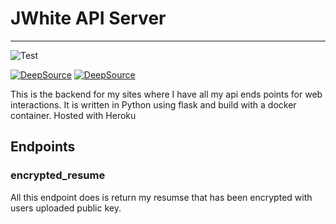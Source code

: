 # JWhite API Server
---
![Test](https://github.com/Cyb3r-Jak3/api_server/workflows/Testing/badge.svg?branch=master&event=push)

[![DeepSource](https://deepsource.io/gh/Cyb3r-Jak3/api_server.svg/?label=active+issues&show_trend=true)](https://deepsource.io/gh/Cyb3r-Jak3/api_server/?ref=repository-badge) [![DeepSource](https://deepsource.io/gh/Cyb3r-Jak3/api_server.svg/?label=resolved+issues&show_trend=true)](https://deepsource.io/gh/Cyb3r-Jak3/api_server/?ref=repository-badge)

This is the backend for my sites where I have all my api ends points for web interactions. It is written in Python using flask and build with a docker container. Hosted with Heroku

## Endpoints

### encrypted_resume

All this endpoint does is return my resumse that has been encrypted with users uploaded public key.
